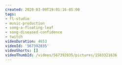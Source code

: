 ```yaml
---
created: 2020-03-09T19:01:16-05:00
tags:
- fl-studio
- music-production
- song-a-floating-leaf
- song-diseased-confidence
- twitch
videoDuration: 4653
videoId: '567392835'
videoShorts: []
videoThumbId: /videos/567392835/pictures/1583321636
---
```

